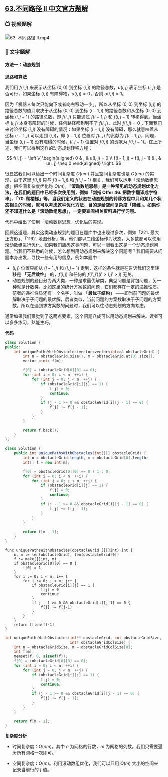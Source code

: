 ## [63.不同路径 II 中文官方题解](https://leetcode.cn/problems/unique-paths-ii/solutions/100000/bu-tong-lu-jing-ii-by-leetcode-solution-2)

### 📺 视频题解 
![63. 不同路径 II.mp4](ab6377a8-24bf-4c03-bd31-d29810272468)

### 📖 文字题解
#### 方法一：动态规划

**思路和算法**

我们用 $f(i, j)$ 来表示从坐标 $(0, 0)$ 到坐标 $(i, j)$ 的路径总数，$u(i, j)$ 表示坐标 $(i, j)$ 是否可行，如果坐标 $(i, j)$ 有障碍物，$u(i, j) = 0$，否则 $u(i, j) = 1$。

因为「机器人每次只能向下或者向右移动一步」，所以从坐标 $(0, 0)$ 到坐标 $(i, j)$ 的路径总数的值只取决于从坐标 $(0, 0)$ 到坐标 $(i - 1, j)$ 的路径总数和从坐标 $(0, 0)$ 到坐标 $(i, j - 1)$ 的路径总数，即 $f(i, j)$ 只能通过 $f(i - 1, j)$ 和 $f(i, j - 1)$ 转移得到。当坐标 $(i, j)$ 本身有障碍的时候，任何路径都到到不了 $f(i, j)$，此时 $f(i, j) = 0$；下面我们来讨论坐标 $(i, j)$ 没有障碍的情况：如果坐标 $(i - 1, j)$ 没有障碍，那么就意味着从坐标 $(i - 1, j)$ 可以走到 $(i, j)$，即 $(i - 1, j)$ 位置对 $f(i, j)$ 的贡献为 $f(i - 1, j)$，同理，当坐标 $(i, j - 1)$ 没有障碍的时候，$(i, j - 1)$ 位置对 $f(i, j)$ 的贡献为 $f(i, j - 1)$。综上所述，我们可以得到这样的动态规划转移方程：

$$
f(i, j) = \left \{ \begin{aligned}
    0 & , & u(i, j) = 0 \\
    f(i - 1, j) + f(i, j - 1) & , & u(i, j) \neq 0 \end{aligned} \right.
$$

很显然我们可以给出一个时间复杂度 $O(nm)$ 并且空间复杂度也是 $O(nm)$ 的实现，由于这里 $f(i, j)$ 只与 $f(i - 1, j)$ 和 $f(i, j - 1)$ 相关，我们可以运用「滚动数组思想」把空间复杂度优化称 $O(m)$。**「滚动数组思想」是一种常见的动态规划优化方法，在我们的题目中已经多次使用到，例如「剑指 Offer 46. 把数字翻译成字符串」、「70. 爬楼梯」等，当我们定义的状态在动态规划的转移方程中只和某几个状态相关的时候，就可以考虑这种优化方法，目的是给空间复杂度「降维」。如果你还不知道什么是「滚动数组思想」，一定要查阅相关资料进行学习哦。**

代码中给出了使用「滚动数组思想」优化后的实现。

回顾这道题，其实这类动态规划的题目在题库中也出现过多次，例如「221. 最大正方形」、「1162. 地图分析」等。他们都以二维坐标作为状态，大多数都可以使用滚动数组进行优化。如果我们熟悉这类问题，可以一眼看出这是一个动态规划问题。当我们不熟悉的时候，怎么想到用动态规划来解决这个问题呢？我们需要从问题本身出发，寻找一些有用的信息，例如本题中：

+ $(i, j)$ 位置只能从 $(i - 1, j)$ 和 $(i, j - 1)$ 走到，这样的条件就是在告诉我们这里转移是 **「无后效性」** 的，$f(i, j)$ 和任何的 $f(i', j')(i' > i, j' > j)$ 无关。
+ 动态规划的题目分为两大类，一种是求最优解类，典型问题是背包问题，另一种就是计数类，比如这里的统计方案数的问题，它们都存在一定的递推性质。前者的递推性质还有一个名字，叫做 **「最优子结构」** ——即当前问题的最优解取决于子问题的最优解，后者类似，当前问题的方案数取决于子问题的方案数。所以在遇到求方案数的问题时，我们可以往动态规划的方向考虑。

通常如果我们察觉到了这两点要素，这个问题八成可以用动态规划来解决。读者可以多多练习，熟能生巧。

**代码**

```cpp [sol1-C++]
class Solution {
public:
    int uniquePathsWithObstacles(vector<vector<int>>& obstacleGrid) {
        int n = obstacleGrid.size(), m = obstacleGrid.at(0).size();
        vector <int> f(m);

        f[0] = (obstacleGrid[0][0] == 0);
        for (int i = 0; i < n; ++i) {
            for (int j = 0; j < m; ++j) {
                if (obstacleGrid[i][j] == 1) {
                    f[j] = 0;
                    continue;
                }
                if (j - 1 >= 0 && obstacleGrid[i][j - 1] == 0) {
                    f[j] += f[j - 1];
                }
            }
        }

        return f.back();
    }
};
```

```java [sol1-Java]
class Solution {
    public int uniquePathsWithObstacles(int[][] obstacleGrid) {
        int n = obstacleGrid.length, m = obstacleGrid[0].length;
        int[] f = new int[m];

        f[0] = obstacleGrid[0][0] == 0 ? 1 : 0;
        for (int i = 0; i < n; ++i) {
            for (int j = 0; j < m; ++j) {
                if (obstacleGrid[i][j] == 1) {
                    f[j] = 0;
                    continue;
                }
                if (j - 1 >= 0 && obstacleGrid[i][j - 1] == 0) {
                    f[j] += f[j - 1];
                }
            }
        }
        
        return f[m - 1];
    }
}
```

```golang [sol1-Golang]
func uniquePathsWithObstacles(obstacleGrid [][]int) int {
    n, m := len(obstacleGrid), len(obstacleGrid[0])
    f := make([]int, m)
    if obstacleGrid[0][0] == 0 {
        f[0] = 1
    }
    for i := 0; i < n; i++ {
        for j := 0; j < m; j++ {
            if obstacleGrid[i][j] == 1 {
                f[j] = 0
                continue
            }
            if j - 1 >= 0 && obstacleGrid[i][j-1] == 0 {
                f[j] += f[j-1]
            }
        }
    }
    return f[len(f)-1]
}
```

```C [sol1-C]
int uniquePathsWithObstacles(int** obstacleGrid, int obstacleGridSize,
                             int* obstacleGridColSize) {
    int n = obstacleGridSize, m = obstacleGridColSize[0];
    int f[m];
    memset(f, 0, sizeof(f));
    f[0] = (obstacleGrid[0][0] == 0);
    for (int i = 0; i < n; ++i) {
        for (int j = 0; j < m; ++j) {
            if (obstacleGrid[i][j] == 1) {
                f[j] = 0;
                continue;
            }
            if (j - 1 >= 0 && obstacleGrid[i][j - 1] == 0) {
                f[j] += f[j - 1];
            }
        }
    }

    return f[m - 1];
}
```

**复杂度分析**

+ 时间复杂度：$O(nm)$，其中 $n$ 为网格的行数，$m$ 为网格的列数。我们只需要遍历所有网格一次即可。

+ 空间复杂度：$O(m)$。利用滚动数组优化，我们可以只用 $O(m)$ 大小的空间来记录当前行的 $f$ 值。